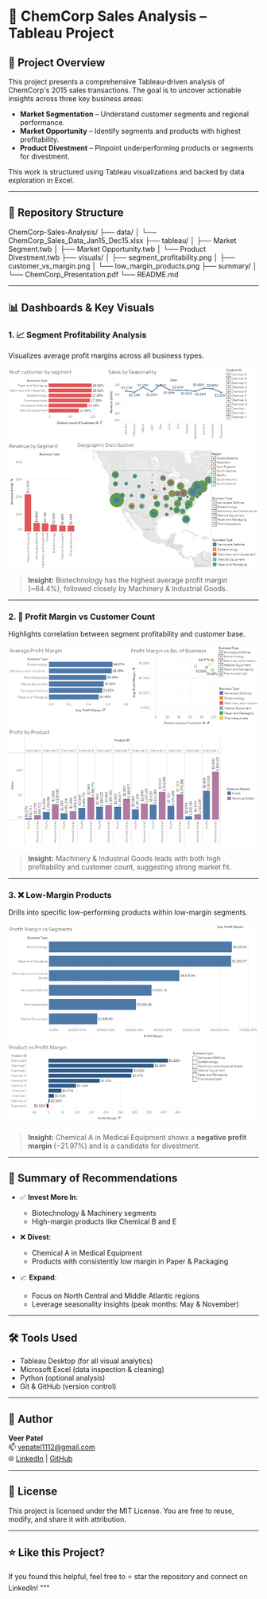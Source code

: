 # 💼 ChemCorp Sales Analysis – Tableau Project

## 📌 Project Overview
This project presents a comprehensive Tableau-driven analysis of ChemCorp's 2015 sales transactions. The goal is to uncover actionable insights across three key business areas:

- **Market Segmentation** – Understand customer segments and regional performance.
- **Market Opportunity** – Identify segments and products with highest profitability.
- **Product Divestment** – Pinpoint underperforming products or segments for divestment.

This work is structured using Tableau visualizations and backed by data exploration in Excel.

---

## 📂 Repository Structure
ChemCorp-Sales-Analysis/ 
├── data/ 
│ └── ChemCorp_Sales_Data_Jan15_Dec15.xlsx 
├── tableau/ 
│ ├── Market Segment.twb 
│ ├── Market Opportunity.twb 
│ └── Product Divestment.twb 
├── visuals/ 
│ ├── segment_profitability.png 
│ ├── customer_vs_margin.png 
│ └── low_margin_products.png 
├── summary/ 
│ └── ChemCorp_Presentation.pdf 
└── README.md

---


## 📊 Dashboards & Key Visuals

### 1. 📈 Segment Profitability Analysis
Visualizes average profit margins across all business types.

![Segment Profitability](./visuals/Market_Segment.png)

> **Insight:** Biotechnology has the highest average profit margin (~64.4%), followed closely by Machinery & Industrial Goods.

---


### 2. 🧮 Profit Margin vs Customer Count
Highlights correlation between segment profitability and customer base.

![Profit vs Customers](./visuals/Market_Opportunity.png)

> **Insight:** Machinery & Industrial Goods leads with both high profitability and customer count, suggesting strong market fit.

---


### 3. ❌ Low-Margin Products
Drills into specific low-performing products within low-margin segments.

![Low Margin Products](./visuals/Product_Divestment.png)

> **Insight:** Chemical A in Medical Equipment shows a **negative profit margin** (−21.97%) and is a candidate for divestment.

---


## 🧠 Summary of Recommendations

- ✅ **Invest More In**:
  - Biotechnology & Machinery segments
  - High-margin products like Chemical B and E

- ❌ **Divest**:
  - Chemical A in Medical Equipment
  - Products with consistently low margin in Paper & Packaging

- 📈 **Expand**:
  - Focus on North Central and Middle Atlantic regions
  - Leverage seasonality insights (peak months: May & November)

---


## 🛠 Tools Used

- Tableau Desktop (for all visual analytics)
- Microsoft Excel (data inspection & cleaning)
- Python (optional analysis)
- Git & GitHub (version control)

---


## 👤 Author

**Veer Patel**  
📫 [vepatel1112@gmail.com](mailto:vepatel1112@gmail.com)  
🌐 [LinkedIn](https://linkedin.com/in/veerpatell) | [GitHub](https://github.com/veerpatell)

---


## 📃 License

This project is licensed under the MIT License. You are free to reuse, modify, and share it with attribution.

---


## ⭐ Like this Project?

If you found this helpful, feel free to ⭐ star the repository and connect on LinkedIn!
"""
